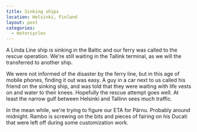 ```yaml
---
title: Sinking ships
location: Helsinki, Finland
layout: post
categories:
  - motorcycles
---
```

A Linda Line ship is sinking in the Baltic and our ferry was called to the rescue operation. We're still waiting in the Tallink terminal, as we will the transferred to another ship.

We were not informed of the disaster by the ferry line, but in this age of mobile phones, finding it out was easy. A guy in a car next to us called his friend on the sinking ship, and was told that they were waiting with life vests on and water to their knees. Hopefully the rescue attempt goes well. At least the narrow gulf between Helsinki and Tallinn sees much traffic.

In the mean while, we're trying to figure our ETA for Pärnu. Probably around midnight. Rambo is screwing on the bits and pieces of fairing on his Ducati that were left off during some customization work.
